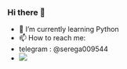 ### Hi there 👋
- 🌱 I’m currently learning Python
-  📫 How to reach me:
-  telegram : @serega009544
-  <img src="https://github.com/BenTheBunny/BenTheBunny/assets/100760252/ec166624-b6bf-49af-be05-74e9a97134ae" />
  

<!--
**BenTheBunny/BenTheBunny** is a ✨ _special_ ✨ repository because its `README.md` (this file) appears on your GitHub profile.

Here are some ideas to get you started:

- 🔭 I’m currently working on ...
- 🌱 I’m currently learning ...
- 👯 I’m looking to collaborate on ...
- 🤔 I’m looking for help with ...
- 💬 Ask me about ...
- 📫 How to reach me: ...
- 😄 Pronouns: ...
- ⚡ Fun fact: ...
-->
